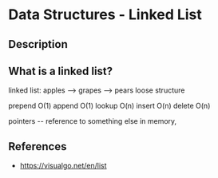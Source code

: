 # Data Structures - Linked List


## Description


## What is a linked list?
linked list: apples --> grapes --> pears
loose structure

prepend O(1)
append O(1)
lookup O(n)
insert O(n)
delete O(n)


pointers -- reference to something else in memory, 


## References
- https://visualgo.net/en/list




